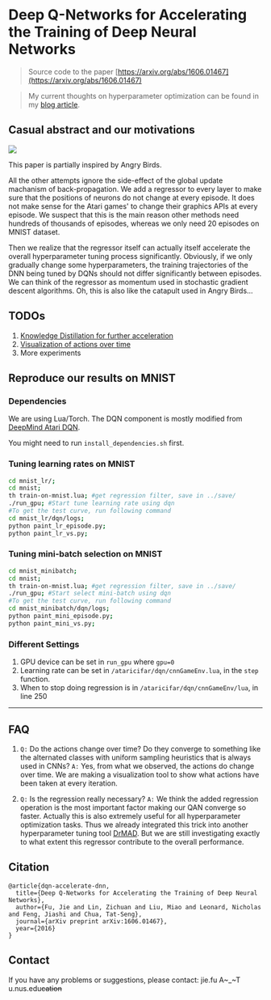 # Deep Q-Networks for Accelerating the Training of Deep Neural Networks

> Source code to the paper [https://arxiv.org/abs/1606.01467](https://arxiv.org/abs/1606.01467)

> My current thoughts on hyperparameter optimization can be found in my [blog article](https://bigaidream.gitbooks.io/tech-blog/content/2016/thoughts-hyperparameter.html).

## Casual abstract and our motivations
![](https://github.com/bigaidream-projects/qan/blob/master/angry_catapult.jpg)

This paper is partially inspired by Angry Birds.

 All the other attempts ignore the side-effect of the global update machanism of back-propagation. We add a regressor to every layer to make sure that the positions of neurons do not change at every episode. It does not make sense for the Atari games' to change their graphics APIs at every episode. We suspect that this is the main reason other methods need hundreds of thousands of episodes, whereas we only need 20 episodes on MNIST dataset. 

 Then we realize that the regressor itself can actually itself accelerate the overall hyperparameter tuning process significantly. Obviously, if we only gradually change some hyperparameters, the training trajectories of the DNN being tuned by DQNs should not differ significantly between episodes. We can think of the regressor as momentum used in stochastic gradient descent algorithms. Oh, this is also like the catapult used in Angry Birds...

## TODOs
1. [Knowledge Distillation for further acceleration](https://github.com/bigaidream-projects/qan/issues/11)
2. [Visualization of actions over time](https://github.com/bigaidream-projects/qan/issues/2)
3. More experiments

## Reproduce our results on MNIST

### Dependencies
We are using Lua/Torch. The DQN component is mostly modified from [DeepMind Atari DQN](https://github.com/kuz/DeepMind-Atari-Deep-Q-Learner). 

You might need to run `install_dependencies.sh` first. 

### Tuning learning rates on MNIST
```bash
cd mnist_lr/;
cd mnist;
th train-on-mnist.lua; #get regression filter, save in ../save/
./run_gpu; #Start tune learning rate using dqn
#To get the test curve, run following command
cd mnist_lr/dqn/logs;
python paint_lr_episode.py;
python paint_lr_vs.py;
```

### Tuning mini-batch selection on MNIST 
```bash
cd mnist_minibatch;
cd mnist;
th train-on-mnist.lua; #get regression filter, save in ../save/
./run_gpu; #Start select mini-batch using dqn
#To get the test curve, run following command
cd mnist_minibatch/dqn/logs;
python paint_mini_episode.py;
python paint_mini_vs.py;
```

### Different Settings
1. GPU device can be set in `run_gpu` where `gpu=0`
2. Learning rate can be set in `/ataricifar/dqn/cnnGameEnv.lua`, in the `step` function. 
3. When to stop doing regression is in `/ataricifar/dqn/cnnGameEnv/lua`, in line 250

---

## FAQ
1. `Q:` Do the actions change over time? Do they converge to something like the alternated classes with uniform sampling heuristics that is always used in CNNs? 
`A:` Yes, from what we observed, the actions do change over time. We are making a visualization tool to show what actions have been taken at every iteration. 

2. `Q:` Is the regression really necessary?
`A:` We think the added regression operation is the most important factor making our QAN converge so faster. Actually this is also extremely useful for all hyperparameter optimization tasks. Thus we already integrated this trick into another hyperparameter tuning tool [DrMAD](https://github.com/nicholas-leonard/drmad). But we are still investigating exactly to what extent this regressor contribute to the overall performance. 


## Citation
```
@article{dqn-accelerate-dnn,
  title={Deep Q-Networks for Accelerating the Training of Deep Neural Networks},
  author={Fu, Jie and Lin, Zichuan and Liu, Miao and Leonard, Nicholas and Feng, Jiashi and Chua, Tat-Seng},
  journal={arXiv preprint arXiv:1606.01467},
  year={2016}
}
```

## Contact

If you have any problems or suggestions, please contact: jie.fu A~_~T u.nus.edu~~cation~~